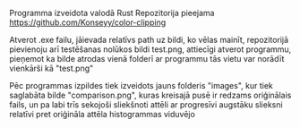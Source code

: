 Programma izveidota valodā Rust Repozitorija pieejama https://github.com/Konseyy/color-clipping

Atverot .exe failu, jāievada relatīvs path uz bildi, ko vēlas mainīt, repozitorijā pievienoju arī testēšanas nolūkos bildi test.png, attiecīgi atverot programmu, pieņemot ka bilde atrodas vienā folderī ar programmu tās vietu var norādīt vienkārši kā "test.png"

Pēc programmas izpildes tiek izveidots jauns folderis "images", kur tiek saglabāta bilde "comparison.png", kuras kreisajā pusē ir redzams oriģinālais fails, un pa labi trīs sekojoši sliekšnoti attēli ar progresīvi augstāku slieksni relatīvi pret oriģināla attēla histogrammas viduvējo
